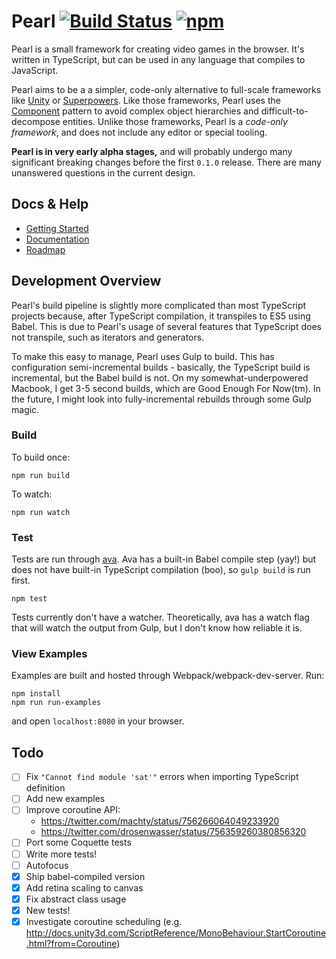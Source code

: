 # Pearl [![Build Status](https://travis-ci.org/thomasboyt/pearl.svg)](https://travis-ci.org/thomasboyt/pearl) [![npm](https://img.shields.io/npm/v/pearl.svg?maxAge=2592000)](https://www.npmjs.com/package/pearl)

Pearl is a small framework for creating video games in the browser. It's written in TypeScript, but can be used in any language that compiles to JavaScript.

Pearl aims to be a a simpler, code-only alternative to full-scale frameworks like [Unity](http://unity3d.com/) or [Superpowers](http://superpowers-html5.com/). Like those frameworks, Pearl uses the [Component](http://gameprogrammingpatterns.com/component.html) pattern to avoid complex object hierarchies and difficult-to-decompose entities. Unlike those frameworks, Pearl is a *code-only framework*, and does not include any editor or special tooling.

**Pearl is in very early alpha stages,** and will probably undergo many significant breaking changes before the first `0.1.0` release. There are many unanswered questions in the current design.

## Docs & Help

* [Getting Started](/docs/getting-started.md)
* [Documentation](/docs)
* [Roadmap](/Roadmap.md)

## Development Overview

Pearl's build pipeline is slightly more complicated than most TypeScript projects because, after TypeScript compilation, it transpiles to ES5 using Babel. This is due to Pearl's usage of several features that TypeScript does not transpile, such as iterators and generators.

To make this easy to manage, Pearl uses Gulp to build. This has configuration semi-incremental builds - basically, the TypeScript build is incremental, but the Babel build is not. On my somewhat-underpowered Macbook, I get 3-5 second builds, which are Good Enough For Now(tm). In the future, I might look into fully-incremental rebuilds through some Gulp magic.

### Build

To build once:

```
npm run build
```

To watch:

```
npm run watch
```

### Test

Tests are run through [ava](https://github.com/avajs/ava). Ava has a built-in Babel compile step (yay!) but does not have built-in TypeScript compilation (boo), so `gulp build` is run first.

```
npm test
```

Tests currently don't have a watcher. Theoretically, ava has a watch flag that will watch the output from Gulp, but I don't know how reliable it is.

### View Examples

Examples are built and hosted through Webpack/webpack-dev-server. Run:

```
npm install
npm run run-examples
```

and open `localhost:8080` in your browser.

## Todo

- [ ] Fix `"Cannot find module 'sat'"` errors when importing TypeScript definition
- [ ] Add new examples
- [ ] Improve coroutine API:
  - https://twitter.com/machty/status/756266064049233920
  - https://twitter.com/drosenwasser/status/756359260380856320
- [ ] Port some Coquette tests
- [ ] Write more tests!
- [ ] Autofocus
- [x] Ship babel-compiled version
- [x] Add retina scaling to canvas
- [x] Fix abstract class usage
- [x] New tests!
- [x] Investigate coroutine scheduling (e.g. http://docs.unity3d.com/ScriptReference/MonoBehaviour.StartCoroutine.html?from=Coroutine)